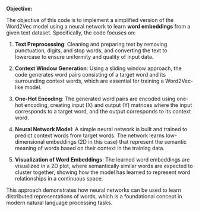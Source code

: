 **Objective:**

The objective of this code is to implement a simplified version of the Word2Vec model using a neural network to learn **word embeddings** from a given text dataset. Specifically, the code focuses on:

1. **Text Preprocessing**: Cleaning and preparing text by removing punctuation, digits, and stop words, and converting the text to lowercase to ensure uniformity and quality of input data.

2. **Context Window Generation**: Using a sliding window approach, the code generates word pairs consisting of a target word and its surrounding context words, which are essential for training a Word2Vec-like model.

3. **One-Hot Encoding**: The generated word pairs are encoded using one-hot encoding, creating input (X) and output (Y) matrices where the input corresponds to a target word, and the output corresponds to its context word.

4. **Neural Network Model**: A simple neural network is built and trained to predict context words from target words. The network learns low-dimensional embeddings (2D in this case) that represent the semantic meaning of words based on their context in the training data.

5. **Visualization of Word Embeddings**: The learned word embeddings are visualized in a 2D plot, where semantically similar words are expected to cluster together, showing how the model has learned to represent word relationships in a continuous space.

This approach demonstrates how neural networks can be used to learn distributed representations of words, which is a foundational concept in modern natural language processing tasks.
